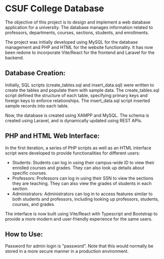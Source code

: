 # CSUF College Database
The objective of this project is to design and implement a web database application for a university. The database manages information related to professors, departments, courses, sections, students, and enrollments.

The project was initially developed using MySQL for the database management and PHP and HTML for the website functionality. It has now been redone to incorporate Vite/React for the frontend and Laravel for the backend.

## Database Creation:
Initially, SQL scripts (create_tables.sql and insert_data.sql) were written to create the tables and populate them with sample data. The create_tables.sql script defined the structure of each table, specifying primary keys and foreign keys to enforce relationships. The insert_data.sql script inserted sample records into each table.

Now, the database is created using XAMPP and MySQL. The schema is created using Laravel, and is dynamically updated using REST APIs.



## PHP and HTML Web Interface:
In the first iteration, a series of PHP scripts as well as an HTML interface script were developed to provide functionalities for different users:
- Students: Students can log in using their campus-wide ID to view their enrolled courses and grades. They can also look up details about specific courses.
- Professors: Professors can log in using their SSN to view the sections they are teaching. They can also view the grades of students in each section.
- Administrators: Administrators can log in to access features similar to both students and professors, including looking up professors, students, courses, and grades.

The interface is now built using Vite/React with Typescript and Bootstrap to provide a more modern and user-friendly experience for the same users.

## How to Use:
Password for admin login is "password". Note that this would normally be stored in a more secure manner in a production environment.
